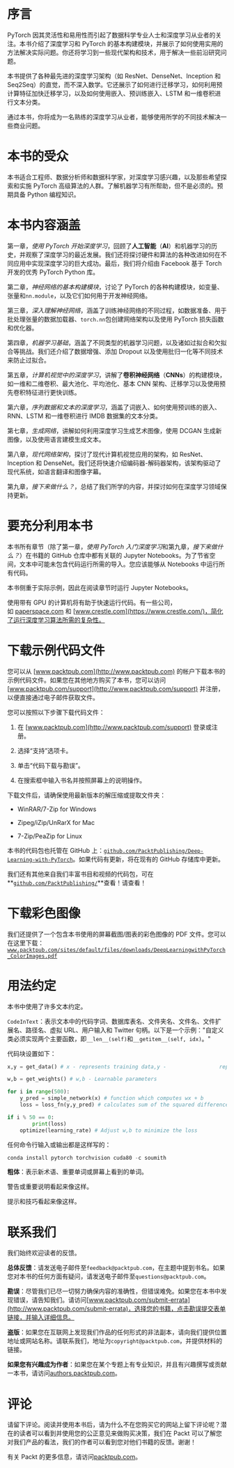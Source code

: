 # 序言

PyTorch 因其灵活性和易用性而引起了数据科学专业人士和深度学习从业者的关注。本书介绍了深度学习和 PyTorch 的基本构建模块，并展示了如何使用实用的方法解决实际问题。你还将学习到一些现代架构和技术，用于解决一些前沿研究问题。

本书提供了各种最先进的深度学习架构（如 ResNet、DenseNet、Inception 和 Seq2Seq）的直觉，而不深入数学。它还展示了如何进行迁移学习，如何利用预计算特征加快迁移学习，以及如何使用嵌入、预训练嵌入、LSTM 和一维卷积进行文本分类。

通过本书，你将成为一名熟练的深度学习从业者，能够使用所学的不同技术解决一些商业问题。

# 本书的受众

本书适合工程师、数据分析师和数据科学家，对深度学习感兴趣，以及那些希望探索和实施 PyTorch 高级算法的人群。了解机器学习有所帮助，但不是必须的。预期具备 Python 编程知识。

# 本书内容涵盖

第一章，*使用 PyTorch 开始深度学习*，回顾了**人工智能**（**AI**）和机器学习的历史，并观察了深度学习的最近发展。我们还将探讨硬件和算法的各种改进如何在不同应用中实现深度学习的巨大成功。最后，我们将介绍由 Facebook 基于 Torch 开发的优秀 PyTorch Python 库。

第二章，*神经网络的基本构建模块*，讨论了 PyTorch 的各种构建模块，如变量、张量和`nn.module`，以及它们如何用于开发神经网络。

第三章，*深入理解神经网络*，涵盖了训练神经网络的不同过程，如数据准备、用于批处理张量的数据加载器、`torch.nn`包创建网络架构以及使用 PyTorch 损失函数和优化器。

第四章，*机器学习基础*，涵盖了不同类型的机器学习问题，以及诸如过拟合和欠拟合等挑战。我们还介绍了数据增强、添加 Dropout 以及使用批归一化等不同技术来防止过拟合。

第五章，*计算机视觉中的深度学习*，讲解了**卷积神经网络**（**CNNs**）的构建模块，如一维和二维卷积、最大池化、平均池化、基本 CNN 架构、迁移学习以及使用预先卷积特征进行更快训练。

第六章，*序列数据和文本的深度学习*，涵盖了词嵌入、如何使用预训练的嵌入、RNN、LSTM 和一维卷积进行 IMDB 数据集的文本分类。

第七章，*生成网络*，讲解如何利用深度学习生成艺术图像，使用 DCGAN 生成新图像，以及使用语言建模生成文本。

第八章，*现代网络架构*，探讨了现代计算机视觉应用的架构，如 ResNet、Inception 和 DenseNet。我们还将快速介绍编码器-解码器架构，该架构驱动了现代系统，如语言翻译和图像字幕。

第九章，*接下来做什么？*，总结了我们所学的内容，并探讨如何在深度学习领域保持更新。

# 要充分利用本书

本书所有章节（除了第一章，*使用 PyTorch 入门深度学习*和第九章，*接下来做什么？*）在书籍的 GitHub 仓库中都有关联的 Jupyter Notebooks。为了节省空间，文本中可能未包含代码运行所需的导入。您应该能够从 Notebooks 中运行所有代码。

本书侧重于实际示例，因此在阅读章节时运行 Jupyter Notebooks。

使用带有 GPU 的计算机将有助于快速运行代码。有一些公司，如 [paperspace.com](https://www.paperspace.com/) 和 [www.crestle.com](https://www.crestle.com/)，简化了运行深度学习算法所需的复杂性。

# 下载示例代码文件

您可以从 [www.packtpub.com](http://www.packtpub.com) 的帐户下载本书的示例代码文件。如果您在其他地方购买了本书，您可以访问 [www.packtpub.com/support](http://www.packtpub.com/support) 并注册，以便直接通过电子邮件获取文件。

您可以按照以下步骤下载代码文件：

1.  在 [www.packtpub.com](http://www.packtpub.com/support) 登录或注册。

1.  选择“支持”选项卡。

1.  单击“代码下载与勘误”。

1.  在搜索框中输入书名并按照屏幕上的说明操作。

下载文件后，请确保使用最新版本的解压缩或提取文件夹：

+   WinRAR/7-Zip for Windows

+   Zipeg/iZip/UnRarX for Mac

+   7-Zip/PeaZip for Linux

本书的代码包也托管在 GitHub 上：[`github.com/PacktPublishing/Deep-Learning-with-PyTorch`](https://github.com/PacktPublishing/Deep-Learning-with-PyTorch)。如果代码有更新，将在现有的 GitHub 存储库中更新。

我们还有其他来自我们丰富书目和视频的代码包，可在**[`github.com/PacktPublishing/`](https://github.com/PacktPublishing/)**查看！请查看！

# 下载彩色图像

我们还提供了一个包含本书使用的屏幕截图/图表的彩色图像的 PDF 文件。您可以在这里下载：[`www.packtpub.com/sites/default/files/downloads/DeepLearningwithPyTorch_ColorImages.pdf`](https://www.packtpub.com/sites/default/files/downloads/DeepLearningwithPyTorch_ColorImages.pdf)

# 用法约定

本书中使用了许多文本约定。

`CodeInText`：表示文本中的代码字词、数据库表名、文件夹名、文件名、文件扩展名、路径名、虚拟 URL、用户输入和 Twitter 句柄。以下是一个示例："自定义类必须实现两个主要函数，即`__len__(self)`和`__getitem__(self, idx)`。"

代码块设置如下：

```py
x,y = get_data() # x - represents training data,y -                 represents target variables

w,b = get_weights() # w,b - Learnable parameters

for i in range(500):
    y_pred = simple_network(x) # function which computes wx + b
    loss = loss_fn(y,y_pred) # calculates sum of the squared differences of y and y_pred

if i % 50 == 0: 
        print(loss)
    optimize(learning_rate) # Adjust w,b to minimize the loss
```

任何命令行输入或输出都是这样写的：

```py
conda install pytorch torchvision cuda80 -c soumith
```

**粗体**：表示新术语、重要单词或屏幕上看到的单词。

警告或重要说明看起来像这样。

提示和技巧看起来像这样。

# 联系我们

我们始终欢迎读者的反馈。

**总体反馈**：请发送电子邮件至`feedback@packtpub.com`，在主题中提到书名。如果您对本书的任何方面有疑问，请发送电子邮件至`questions@packtpub.com`。

**勘误**：尽管我们已尽一切努力确保内容的准确性，但错误难免。如果您在本书中发现错误，请告知我们。请访问[www.packtpub.com/submit-errata](http://www.packtpub.com/submit-errata)，选择您的书籍，点击勘误提交表单链接，并输入详细信息。

**盗版**：如果您在互联网上发现我们作品的任何形式的非法副本，请向我们提供位置地址或网站名称。请联系我们，地址为`copyright@packtpub.com`，并提供材料的链接。

**如果您有兴趣成为作者**：如果您在某个专题上有专业知识，并且有兴趣撰写或贡献一本书，请访问[authors.packtpub.com](http://authors.packtpub.com/)。

# 评论

请留下评论。阅读并使用本书后，请为什么不在您购买它的网站上留下评论呢？潜在的读者可以看到并使用您的公正意见来做购买决策，我们在 Packt 可以了解您对我们产品的看法，我们的作者可以看到您对他们书籍的反馈。谢谢！

有关 Packt 的更多信息，请访问[packtpub.com](https://www.packtpub.com/)。
